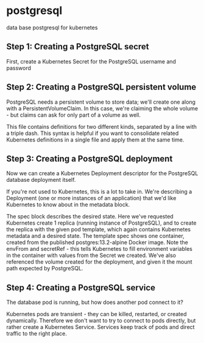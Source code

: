 # postgresql
data base postgresql for kubernetes

## Step 1: Creating a PostgreSQL secret
First, create a Kubernetes Secret for the PostgreSQL username and password

## Step 2: Creating a PostgreSQL persistent volume

PostgreSQL needs a persistent volume to store data; we'll create one along with a PersistentVolumeClaim. In this case, we're claiming the whole volume - but claims can ask for only part of a volume as well.

This file contains definitions for two different kinds, separated by a line with a triple dash. This syntax is helpful if you want to consolidate related Kubernetes definitions in a single file and apply them at the same time.

## Step 3: Creating a PostgreSQL deployment

Now we can create a Kubernetes Deployment descriptor for the PostgreSQL database deployment itself.

If you're not used to Kubernetes, this is a lot to take in. We're describing a Deployment (one or more instances of an application) that we'd like Kubernetes to know about in the metadata block.

The spec block describes the desired state. Here we've requested Kubernetes create 1 replica (running instance of PostgreSQL), and to create the replica with the given pod template, which again contains Kubernetes metadata and a desired state. The template spec shows one container, created from the published postgres:13.2-alpine Docker image.
Note the envFrom and secretRef - this tells Kubernetes to fill environment variables in the container with values from the Secret we created. We've also referenced the volume created for the deployment, and given it the mount path expected by PostgreSQL.

## Step 4: Creating a PostgreSQL service

The database pod is running, but how does another pod connect to it?

Kubernetes pods are transient - they can be killed, restarted, or created dynamically. Therefore we don't want to try to connect to pods directly, but rather create a Kubernetes Service. Services keep track of pods and direct traffic to the right place.
